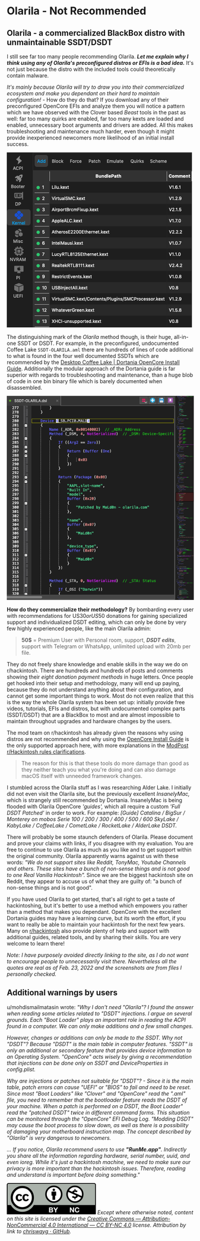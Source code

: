 # Olarila - Not Recommended

## Olarila - a commercialized BlackBox distro with unmaintainable SSDT/DSDT

I still see far too many people recommending Olarila. _**Let me explain why I think using any of Olarila's preconfigured distros or EFIs is a bad idea.**_ It's not just because the distro with the included tools could theoretically contain malware.

_It's mainly because Olarila will try to draw you into their commercialized ecosystem and make you dependant on their hard to maintain configuration!_ - How do they do that? If you download any of their preconfigured OpenCore EFIs and analyze them you will notice a pattern which we have observed with the Clover based _Beast_ tools in the past as well: far too many quirks are enabled, far too many kexts are loaded and enabled, unnecessary boot arguments and drivers are added. All this makes troubleshooting and maintenance much harder, even though it might provide inexperienced newcomers more likelihood of an initial install success.

![13 kexts enabled by default in their Coffee Lake EFI](../.gitbook/assets/1FF6ECFE-FBAF-49D6-A463-EC3A3EA88683.png)

The distinguishing mark of the _Olarila_ method though, is their huge, all-in-one SSDT or DSDT. For example, in the preconfigured, undocumented Coffee Lake `SSDT-OLARILA.aml` there are hundreds of lines of code additional to what is found in the four well documented SSDTs which are recommended by the [Desktop Coffee Lake | Dortania OpenCore Install Guide](https://dortania.github.io/OpenCore-Install-Guide/config.plist/coffee-lake.html#acpi). Additionally the modular approach of the Dortania guide is far superior with regards to troubleshooting and maintenance, than a huge blob of code in one bin binary file which is barely documented when disassembled.

![Disassembled SSDT-OLARILA.aml](<../.gitbook/assets/image (1) (1) (1) (1).png>)

**How do they commercialize their methodology?** By bombarding every user with recommendations for US$30 or US$50 donations for gaining specialized support and individualized DSDT editing, which can only be done by very few highly experienced people, like the main Olarila admin:

> **50$** = Premium User with Personal room, support, _**DSDT edits**_, support with Telegram or WhatsApp, unlimited upload with 20mb per file.

They do not freely share knowledge and enable skills in the way we do on r/hackintosh. There are hundreds and hundreds of posts and comments showing their _eight donation payment methods_ in huge letters. Once people get hooked into their setup and methodology, many will end up paying, because they do not understand anything about their configuration, and cannot get some important things to work. Most do not even realize that this is the way the whole Olarila system has been set up: initially provide free videos, tutorials, EFIs and distros, but with undocumented complex parts (SSDT/DSDT) that are a BlackBox to most and are almost impossible to maintain throughout upgrades and hardware changes by the users.

The mod team on r/hackintosh has already given the reasons why using distros are not recommended and why using the [OpenCore Install Guide](https://dortania.github.io/OpenCore-Install-Guide/) is the only supported approach here, with more explanations in the [ModPost r/Hackintosh rules clarifications](https://www.reddit.com/r/hackintosh/comments/slhprk/modpost\_rhackintosh\_rules\_clarifications\_and\_more/).

> The reason for this is that these tools do more damage than good as they neither teach you what you're doing and can also damage macOS itself with unneeded framework changes.

I stumbled across the Olarila stuff as I was researching Alder Lake. I initially did not even visit the Olarila site, but the previously excellent _InsanelyMac,_ which is strangely still recommended by Dortania. InsanelyMac is being flooded with Olarila OpenCore _'guides',_ which all require a custom _'Full DSDT Patched'_ in order to work. For example: _\[Guide] Catalina / BigSur / Monterey on mobos Serie 100 / 200 / 300 / 400 / 500 / 600 SkyLake / KabyLake / CoffeeLake / CometLake / RocketLake / AlderLake DSDT._

There will probably be some staunch defenders of Olarila. Please document and prove your claims with links, if you disagree with my evaluation. You are free to continue to use Olarila as much as you like and to get support within the original community. Olarila apparently warns against us with these words: _"We do not support sites like Reddit, TonyMac, Youtube Channels and others. These sites have a bunch of non-sense things and is not good to one Real Vanilla Hackintosh"._ Since we are the biggest hackintosh site on Reddit, they appear to accuse us of what they are guilty of: "a bunch of non-sense things and is not good".

If you have used Olarila to get started, that's all right to get a taste of hackintoshing, but it's better to use a method which empowers you rather than a method that makes you dependant. OpenCore with the excellent Dortania guides may have a learning curve, but its worth the effort, if you want to really be able to maintain your hackintosh for the next few years. Many on  [r/hackintosh](https://www.reddit.com/r/hackintos) also provide plenty of help and support with additional guides, related tools, and by sharing their skills. You are very welcome to learn there!

_Note: I have purposely avoided directly linking to the site, as I do not want to encourage people to unnecessarily visit there. Nevertheless all the quotes are real as of Feb. 23, 2022 and the screenshots are from files I personally checked._

## Additional warnings by users

u/mohdismailmatasin wrote: _"Why I don't need "Olarila"? I found the answer when reading some articles related to "DSDT" injections. I argue on several grounds. Each "Boot Loader" plays an important role in reading the ACPI found in a computer. We can only make additions and a few small changes._

_However, changes or additions can only be made to the SSDT. Why not "DSDT"? Because "DSDT" is the main table in computer features. "SSDT" is only an additional or secondary feature that provides device information to an Operating System. "OpenCore" acts wisely by giving a recommendation that injections can be done only on SSDT and DeviceProperties in config.plist._

_Why are injections or patches not suitable for "DSDT"? - Since it is the main table, patch errors can cause "UEFI" or "BIOS" to fail and need to be reset. Since most "Boot Loaders" like "Clover" and "OpenCore" read the ".aml" file, you need to remember that the bootloader feature reads the DSDT of your machine. When a patch is performed on a DSDT, the Boot Loader" read the "patched DSDT" twice in different command forms. This situation can be monitored through the "OpenCore" EFI Debug Log. "Modding DSDT" may cause the boot process to slow down, as well as there is a possibility of damaging your motherboard instruction map. The concept described by "Olarila" is very dangerous to newcomers._

_... If you notice, Olarila recommend users to use **"RunMe.app"**. Indirectly you share all the information regarding hardware, serial number, uuid, and even ioreg. While it's just a hackintosh machine, we need to make sure our privacy is more important than the hackintosh issues. Therefore, reading and understand is important before doing something."_

![](../images/by-nc-license.svg) _Except where otherwise noted, content on this site is licensed under the_ [_Creative Commons — Attribution-NonCommercial 4.0 International — CC BY-NC 4.0_](https://creativecommons.org/licenses/by-nc/4.0/) _license. Attribution by link to_ [_chriswayg · GitHub_](https://github.com/chriswayg)_._

